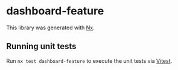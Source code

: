 # dashboard-feature

This library was generated with [Nx](https://nx.dev).

## Running unit tests

Run `nx test dashboard-feature` to execute the unit tests via [Vitest](https://vitest.dev/).
